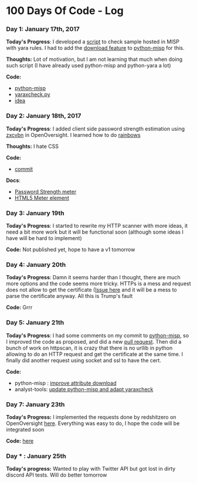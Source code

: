 # 100 Days Of Code - Log

### Day 1: January 17th, 2017

**Today's Progress**: I developed a [script](https://github.com/Te-k/analyst-scripts/blob/master/misp/yaraxcheck.py) to check sample hosted in MISP with yara rules. I had to add the [download feature](https://github.com/Te-k/python-misp/commit/dd7e56e2bb612618d0d74f27241c36e3180e1674) to [python-misp](https://github.com/nbareil/python-misp) for this.

**Thoughts:** Lot of motivation, but I am not learning that much when doing such script (I have already used python-misp and python-yara a lot)

**Code:**

* [python-misp](https://github.com/Te-k/python-misp)
* [yaraxcheck.py](https://github.com/Te-k/analyst-scripts/blob/master/misp/yaraxcheck.py)
* [idea](https://github.com/Yara-Rules/rules/issues/152)

### Day 2: January 18th, 2017

**Today's Progress**: I added client side password strength estimation using [zxcvbn](https://github.com/dropbox/zxcvbn) in OpenOversight. I learned how to do [rainbows](https://jsfiddle.net/oLz2hgxp/)

**Thoughts:** I hate CSS

**Code:**

* [commit](https://github.com/Te-k/OpenOversight/commit/0b3f17ededcb0d223a160bdbad67f03e4d2909be)

**Docs**:

* [Password Strength meter](https://css-tricks.com/password-strength-meter/)
* [HTML5 Meter element](https://css-tricks.com/html5-meter-element/)

### Day 3: January 19th

**Today's Progress**: I started to rewrite my HTTP scanner with more ideas, it need a bit more work but it will be functional soon (although some ideas I have will be hard to implement)

**Code:** Not published yet, hope to have a v1 tomorrow

### Day 4: January 20th

**Today's Progress**: Damn it seems harder than I thought, there are much more options and the code seems more tricky. HTTPs is a mess and request does not allow to get the certificate ([Issue here](https://github.com/kennethreitz/requests/issues/3826) and it will be a mess to parse the certificate anyway. All this is Trump's fault

**Code:** Grrr

### Day 5: January 21th

**Today's Progress**: I had some comments on my commit to [python-misp](https://github.com/nbareil/python-misp/pull/4#discussion_r97195404), so I improved the code as proposed, and did a new [pull request](https://github.com/nbareil/python-misp/pull/5). Then did a bunch of work on httpscan, it is crazy that there is no urllib in python allowing to do an HTTP request and get the certificate at the same time. I finally did another request using socket and ssl to have the cert.

**Code:**

* python-misp : [improve attribute download](https://github.com/Te-k/python-misp/commit/73cf9657bef2c13cc3a7215caffa5098fe187769)
* analyst-tools: [update python-misp and adapt yaraxcheck](https://github.com/Te-k/analyst-scripts/commit/697aff90cdb68210e55665ea6a311ba6ca9f4091)

### Day 7: January 23th

**Today's Progress:** I implemented the requests done by redshitzero on OpenOversight [here](https://github.com/lucyparsons/OpenOversight/pull/168). Everything was easy to do, I hope the code will be integrated soon

**Code:** [here](https://github.com/lucyparsons/OpenOversight/pull/168/commits/58679fb7efd952de4838ac0a468ff9a82ecdae0b)

### Day * : January 25th

**Today's progress:** Wanted to play with Twitter API but got lost in dirty discord API tests. Will do better tomorrow
